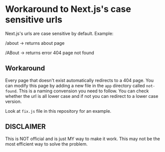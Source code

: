 # Workaround to Next.js's case sensitive urls

Next.js's urls are case sensitive by default. Example:

/about -> returns about page

/ABout -> returns error 404 page not found

## Workaround
Every page that doesn't exist automatically redirects to a 404 page. You can modify this page by adding a new file in the ```app``` directory called ```not-found```.
This is a naming convension you need to follow. You can check whether the url is all lower case and if not you can redirect to a lower case version.

Look at ```fix.js``` file in this repository for an example.


## DISCLAIMER
This is NOT official and is just MY way to make it work. This may not be the most efficient way to solve the problem.